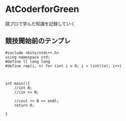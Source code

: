 # AtCoderforGreen
競プロで学んだ知識を記録していく  
## 競技開始前のテンプレ  

    #include <bits/stdc++.h>
    using namespace std;
    #define ll long long
    #define rep(i, n) for (int i = 0; i < (int)(n); i++)



    int main(){
        //int N;
        //cin >> N;

        //cout << N << endl;
        return 0;

    }
